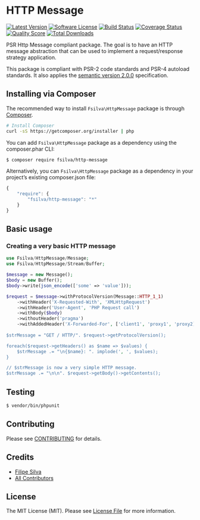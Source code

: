 # HTTP Message

[![Latest Version](https://img.shields.io/github/release/silvamfilipe/http-message.svg?style=flat-square)](https://github.com/silvamfilipe/http-message/releases)
[![Software License](https://img.shields.io/badge/license-MIT-brightgreen.svg?style=flat-square)](LICENSE.md)
[![Build Status](https://img.shields.io/travis/silvamfilipe/http-message/master.svg?style=flat-square)](https://travis-ci.org/silvamfilipe/http-message)
[![Coverage Status](https://img.shields.io/scrutinizer/coverage/g/silvamfilipe/http-message.svg?style=flat-square)](https://scrutinizer-ci.com/g/silvamfilipe/http-message/code-structure)
[![Quality Score](https://img.shields.io/scrutinizer/g/silvamfilipe/http-message.svg?style=flat-square)](https://scrutinizer-ci.com/g/silvamfilipe/http-message)
[![Total Downloads](https://img.shields.io/packagist/dt/silvamfilipe/http-message.svg?style=flat-square)](https://packagist.org/packages/silvamfilipe/http-message)

PSR Http Message compliant package. The goal is to have an HTTP message abstraction
that can be used to implement a request/response strategy application.

This package is compliant with PSR-2 code standards and PSR-4 autoload standards. It
also applies the [semantic version 2.0.0](http://semver.org) specification.

## Installing via Composer

The recommended way to install `Fsilva\HttpMessage` package is through
[Composer][].

```bash
# Install Composer
curl -sS https://getcomposer.org/installer | php
```

You can add `Fsilva\HttpMessage` package as a dependency using the composer.phar CLI:

``` bash
$ composer require fsilva/http-message
```

Alternatively, you can `Fsilva\HttpMessage` package as a dependency in your
project’s existing composer.json file:

```javascript
{
    "require": {
        "fsilva/http-message": "*"
    }
}  
```

## Basic usage

### Creating a very basic HTTP message
``` php
use Fsilva/HttpMessage/Message;
use Fsilva/HttpMessage/Stream/Buffer;

$message = new Message();
$body = new Buffer();
$body->write(json_encode(['some' => 'value']));

$request = $message->withProtocolVersion(Message::HTTP_1_1)
    ->withHeader('X-Requested-With', 'XMLHttpRequest')
    ->withHeader('User-Agent', 'PHP Request call')
    ->withBody($body)
    ->withoutHeader('pragma')
    ->withAddedHeader('X-Forwarded-For', ['client1', 'proxy1', 'proxy2]);
    
$strMessage = "GET / HTTP/". $request->getProtocolVersion();

foreach($request->getHeaders() as $name => $values) {
    $strMessage .= "\n{$name}: ". implode(', ', $values);
}

// $strMessage is now a very simple HTTP message.
$strMessage .= "\n\n". $request->getBody()->getContents();

```

## Testing

``` bash
$ vendor/bin/phpunit
```

## Contributing

Please see [CONTRIBUTING](https://github.com/silvamfilipe/http-message/blob/master/CONTRIBUTING.md) for details.

## Credits

- [Filipe Silva](https://github.com/silvamfilipe)
- [All Contributors](https://github.com/silvamfilipe/http-message/contributors)

## License

The MIT License (MIT). Please see [License File](LICENSE.md) for more information.

[Composer]: https://getcomposer.org/
